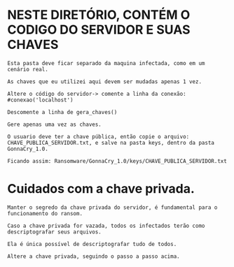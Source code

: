 # NESTE DIRETÓRIO, CONTÉM O CODIGO DO SERVIDOR E SUAS CHAVES
    Esta pasta deve ficar separado da maquina infectada, como em um cenário real.
    
    As chaves que eu utilizei aqui devem ser mudadas apenas 1 vez.
    
    Altere o código do servidor-> comente a linha da conexão: #conexao('localhost')
    
    Descomente a linha de gera_chaves()
    
    Gere apenas uma vez as chaves. 
    
    O usuario deve ter a chave pública, então copie o arquivo: CHAVE_PUBLICA_SERVIDOR.txt, e salve na pasta keys, dentro da pasta GonnaCry_1.0.
    
    Ficando assim: Ransomware/GonnaCry_1.0/keys/CHAVE_PUBLICA_SERVIDOR.txt

# Cuidados com a chave privada.
    Manter o segredo da chave privada do servidor, é fundamental para o funcionamento do ransom.
    
    Caso a chave privada for vazada, todos os infectados terão como descriptografar seus arquivos.
    
    Ela é única possível de descriptografar tudo de todos.
    
    Altere a chave privada, seguindo o passo a passo acima.

